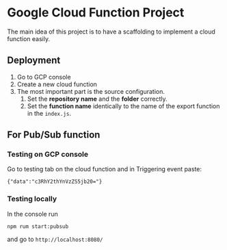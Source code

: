 # Google Cloud Function Project

The main idea of this project is to have a scaffolding to implement a cloud function easily.

## Deployment
1. Go to GCP console
2. Create a new cloud function
3. The most important part is the source configuration. 
    1. Set the **repository name** and the **folder** correctly.
    2. Set the **function name** identically to the name of the export function in the `index.js`.

## For Pub/Sub function    
### Testing on GCP console

Go to testing tab on the cloud function and in Triggering event paste:
```
{"data":"c3RhY2thYnVzZS5jb20="}
```

### Testing locally

In the console run
```
npm rum start:pubsub
```
and go to `http://localhost:8080/`